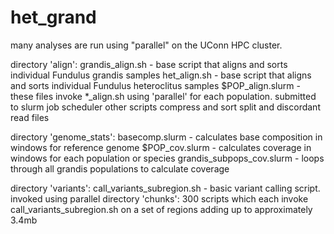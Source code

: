 # het_grand

many analyses are run using "parallel" on the UConn HPC cluster. 

directory 'align':
	grandis_align.sh - base script that aligns and sorts individual Fundulus grandis samples
	het_align.sh - base script that aligns and sorts individual Fundulus heteroclitus samples
	$POP_align.slurm - these files invoke *_align.sh using 'parallel' for each population. submitted to slurm job scheduler
	other scripts compress and sort split and discordant read files

directory 'genome_stats':
	basecomp.slurm - calculates base composition in windows for reference genome
	$POP_cov.slurm - calculates coverage in windows for each population or species
	grandis_subpops_cov.slurm - loops through all grandis populations to calculate coverage

directory 'variants':
	call_variants_subregion.sh - basic variant calling script. invoked using parallel
	directory 'chunks':
		300 scripts which each invoke call_variants_subregion.sh on a set of regions adding up to approximately 3.4mb